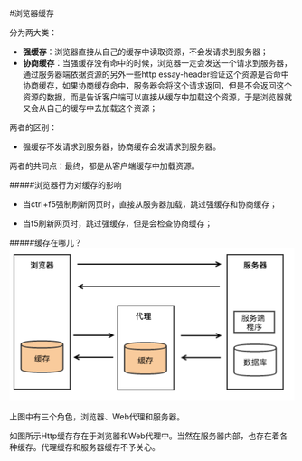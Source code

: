 #浏览器缓存

分为两大类：
* **强缓存**：浏览器直接从自己的缓存中读取资源，不会发请求到服务器；
* **协商缓存**：当强缓存没有命中的时候，浏览器一定会发送一个请求到服务器，通过服务器端依据资源的另外一些http essay-header验证这个资源是否命中协商缓存，如果协商缓存命中，服务器会将这个请求返回，但是不会返回这个资源的数据，而是告诉客户端可以直接从缓存中加载这个资源，于是浏览器就又会从自己的缓存中去加载这个资源；

两者的区别：
* 强缓存不发请求到服务器，协商缓存会发请求到服务器。

两者的共同点：最终，都是从客户端缓存中加载资源。

#####浏览器行为对缓存的影响

* 当ctrl+f5强制刷新网页时，直接从服务器加载，跳过强缓存和协商缓存；

* 当f5刷新网页时，跳过强缓存，但是会检查协商缓存；

#####缓存在哪儿？
![](cache1.png)

上图中有三个角色，浏览器、Web代理和服务器。

如图所示Http缓存存在于浏览器和Web代理中。当然在服务器内部，也存在着各种缓存。代理缓存和服务器缓存不予关心。


